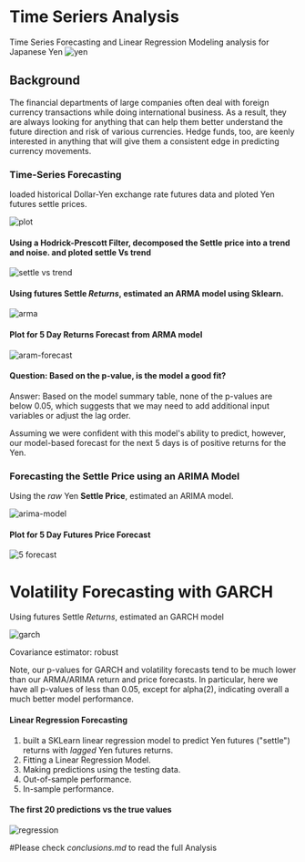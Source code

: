 # Time Seriers Analysis
Time Series Forecasting and Linear Regression Modeling analysis for Japanese Yen
![yen](images/dollar-yen.jpg)


## Background

The financial departments of large companies often deal with foreign currency transactions while doing international business. As a result, they are always looking for anything that can help them better understand the future direction and risk of various currencies. Hedge funds, too, are keenly interested in anything that will give them a consistent edge in predicting currency movements.


### Time-Series Forecasting

loaded historical Dollar-Yen exchange rate futures data and ploted Yen futures settle prices.

![plot](images/yen-futures-settle-prices.png)



#### Using a Hodrick-Prescott Filter, decomposed the Settle price into a trend and noise. and ploted settle Vs trend 

![settle vs trend](images/settle-vs-trend.png)


#### Using futures Settle *Returns*, estimated an ARMA model using Sklearn.

![arma](images/arma-model.png)

#### Plot for 5 Day Returns Forecast from ARMA model

![aram-forecast](images/5-day-return-forecast.png)


#### Question: Based on the p-value, is the model a good fit?


Answer: Based on the model summary table, none of the p-values are below 0.05, which suggests that we may need to add additional input variables or adjust the lag order.

Assuming we were confident with this model's ability to predict, however, our model-based forecast for the next 5 days is of positive returns for the Yen.


### Forecasting the Settle Price using an ARIMA Model

Using the *raw* Yen **Settle Price**, estimated an ARIMA model.

![arima-model](images/arima.png)

#### Plot for 5 Day Futures Price Forecast

![5 forecast](images/5-day-futures-prive-forecast.png)



# Volatility Forecasting with GARCH

Using futures Settle *Returns*, estimated an GARCH model

![garch](images/garch-model.png)



Covariance estimator: robust

Note, our p-values for GARCH and volatility forecasts tend to be much lower than our ARMA/ARIMA return and price forecasts. In particular, here we have all p-values of less than 0.05, except for alpha(2), indicating overall a much better model performance.




#### Linear Regression Forecasting

1. built a SKLearn linear regression model to predict Yen futures ("settle") returns with *lagged* Yen futures returns. 
2. Fitting a Linear Regression Model.
3. Making predictions using the testing data.
4. Out-of-sample performance.
5. In-sample performance.


#### The first 20 predictions vs the true values
![regression](images/reg.png)

#Please check *conclusions.md* to read the full Analysis

